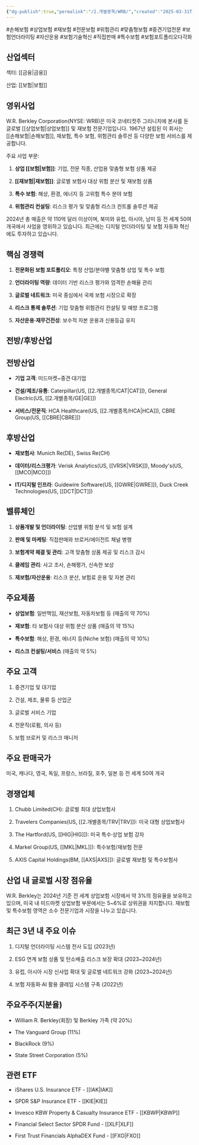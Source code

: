 ```yaml
---
{"dg-publish":true,"permalink":"/2.개별종목/WRB/","created":"2025-03-31T10:47:42.669+09:00","updated":"2025-06-03T20:06:02.171+09:00"}
---
```


#손해보험 #상업보험 #재보험 #전문보험 #위험관리 #맞춤형보험 #중견기업전문 #보험언더라이팅 #자산운용 #보험기술혁신 #직접판매 #특수보험 #보험포트폴리오다각화

## 산업섹터

섹터: [[금융\|금융]]

산업: [[보험\|보험]]

## 영위사업

W.R. Berkley Corporation(NYSE: WRB)은 미국 코네티컷주 그리니치에 본사를 둔 글로벌 [[상업보험\|상업보험]] 및 재보험 전문기업입니다. 1967년 설립된 이 회사는 [[손해보험\|손해보험]], 재보험, 특수 보험, 위험관리 솔루션 등 다양한 보험 서비스를 제공합니다.

주요 사업 부문:

1. **상업 [[보험\|보험]]**: 기업, 전문 직종, 산업용 맞춤형 보험 상품 제공
    
2. **[[재보험\|재보험]]**: 글로벌 보험사 대상 위험 분산 및 재보험 상품
    
3. **특수 보험**: 해상, 환경, 에너지 등 고위험 특수 분야 보험
    
4. **위험관리 컨설팅**: 리스크 평가 및 맞춤형 리스크 컨트롤 솔루션 제공
    

2024년 총 매출은 약 110억 달러 이상이며, 북미와 유럽, 아시아, 남미 등 전 세계 50여 개국에서 사업을 영위하고 있습니다. 최근에는 디지털 언더라이팅 및 보험 자동화 혁신에도 투자하고 있습니다.

## 핵심 경쟁력

1. **전문화된 보험 포트폴리오**: 특정 산업/분야별 맞춤형 상업 및 특수 보험
    
2. **언더라이팅 역량**: 데이터 기반 리스크 평가와 엄격한 손해율 관리
    
3. **글로벌 네트워크**: 미국 중심에서 국제 보험 시장으로 확장
    
4. **리스크 통제 솔루션**: 기업 맞춤형 위험관리 컨설팅 및 예방 프로그램
    
5. **자산운용·재무건전성**: 보수적 자본 운용과 신용등급 유지
    

## 전방/후방산업

## 전방산업

- **기업 고객**: 미드마켓~중견·대기업
    
- **건설/제조/유통**: Caterpillar(US, [[2.개별종목/CAT\|CAT]]), General Electric(US, [[2.개별종목/GE\|GE]])
    
- **서비스/전문직**: HCA Healthcare(US, [[2.개별종목/HCA\|HCA]]), CBRE Group(US, [[CBRE\|CBRE]])
    

## 후방산업

- **재보험사**: Munich Re(DE), Swiss Re(CH)
    
- **데이터/리스크평가**: Verisk Analytics(US, [[VRSK\|VRSK]]), Moody's(US, [[MCO\|MCO]])
    
- **IT/디지털 인프라**: Guidewire Software(US, [[GWRE\|GWRE]]), Duck Creek Technologies(US, [[DCT\|DCT]])
    

## 밸류체인

1. **상품개발 및 언더라이팅**: 산업별 위험 분석 및 보험 설계
    
2. **판매 및 마케팅**: 직접판매와 브로커/에이전트 채널 병행
    
3. **보험계약 체결 및 관리**: 고객 맞춤형 상품 제공 및 리스크 감시
    
4. **클레임 관리**: 사고 조사, 손해평가, 신속한 보상
    
5. **재보험/자산운용**: 리스크 분산, 보험료 운용 및 자본 관리
    

## 주요제품

- **상업보험**: 일반책임, 재산보험, 자동차보험 등 (매출의 약 70%)
    
- **재보험**: 타 보험사 대상 위험 분산 상품 (매출의 약 15%)
    
- **특수보험**: 해상, 환경, 에너지 등(Niche 보험) (매출의 약 10%)
    
- **리스크 컨설팅/서비스** (매출의 약 5%)
    

## 주요 고객

1. 중견기업 및 대기업
    
2. 건설, 제조, 물류 등 산업군
    
3. 글로벌 서비스 기업
    
4. 전문직(로펌, 의사 등)
    
5. 보험 브로커 및 리스크 매니저
    

## 주요 판매국가

미국, 캐나다, 영국, 독일, 프랑스, 브라질, 호주, 일본 등 전 세계 50여 개국

## 경쟁업체

1. Chubb Limited(CH): 글로벌 최대 상업보험사
    
2. Travelers Companies(US, [[2.개별종목/TRV\|TRV]]): 미국 대형 상업보험사
    
3. The Hartford(US, [[HIG\|HIG]]): 미국 특수·상업 보험 강자
    
4. Markel Group(US, [[MKL\|MKL]]): 특수보험/재보험 전문
    
5. AXIS Capital Holdings(BM, [[AXS\|AXS]]): 글로벌 재보험 및 특수보험사
    

## 산업 내 글로벌 시장 점유율

W.R. Berkley는 2024년 기준 전 세계 상업보험 시장에서 약 3%의 점유율을 보유하고 있으며, 미국 내 미드마켓 상업보험 부문에서는 5~6%로 상위권을 차지합니다. 재보험 및 특수보험 영역은 소수 전문기업과 시장을 나누고 있습니다.

## 최근 3년 내 주요 이슈

1. 디지털 언더라이팅 시스템 전사 도입 (2023년)
    
2. ESG 연계 보험 상품 및 탄소배출 리스크 보장 확대 (2023~2024년)
    
3. 유럽, 아시아 시장 신사업 확대 및 글로벌 네트워크 강화 (2023~2024년)
    
4. 보험 자동화·AI 활용 클레임 시스템 구축 (2022년)
    

## 주요주주(지분율)

- William R. Berkley(회장) 및 Berkley 가족 (약 20%)
    
- The Vanguard Group (11%)
    
- BlackRock (9%)
    
- State Street Corporation (5%)
    

## 관련 ETF

- iShares U.S. Insurance ETF - [[IAK\|IAK]]
    
- SPDR S&P Insurance ETF - [[KIE\|KIE]]
    
- Invesco KBW Property & Casualty Insurance ETF - [[KBWP\|KBWP]]
    
- Financial Select Sector SPDR Fund - [[XLF\|XLF]]
    
- First Trust Financials AlphaDEX Fund - [[FXO\|FXO]]